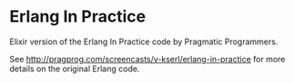 Erlang In Practice
==================

Elixir version of the Erlang In Practice code by Pragmatic Programmers.

See http://pragprog.com/screencasts/v-kserl/erlang-in-practice for more details on the original Erlang code.
